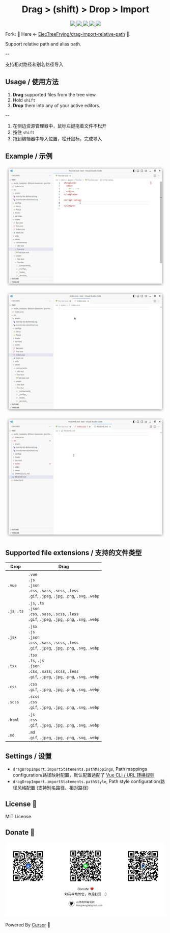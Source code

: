 <p>
  <h1 align="center">Drag > (shift) > Drop > Import</h1>
</p>

<p align="center">
  <a href="https://github.com/xianghongai/drag-drop-import">
    <img src="https://img.shields.io/github/repo-size/xianghongai/drag-drop-import?color=4ac51c&style=plastic&?cacheSeconds=3600">
  </a>
  <a href="https://marketplace.visualstudio.com/items?itemName=NicholasHsiang.drag-drop-import">
    <img src="https://img.shields.io/visual-studio-marketplace/v/NicholasHsiang.drag-drop-import?color=%234ac51c&style=plastic&?cacheSeconds=3600">
  </a>
  <a href="https://marketplace.visualstudio.com/items?itemName=NicholasHsiang.drag-drop-import">
    <img src="https://img.shields.io/visual-studio-marketplace/d/NicholasHsiang.drag-drop-import?color=4ac51c&style=plastic&?cacheSeconds=3600">
  </a>
  <a href="https://marketplace.visualstudio.com/items?itemName=NicholasHsiang.drag-drop-import">
    <img src="https://img.shields.io/visual-studio-marketplace/r/NicholasHsiang.drag-drop-import?color=4ac51c&style=plastic&?cacheSeconds=3600">
  </a>
  <a href="https://marketplace.visualstudio.com/items?itemName=NicholasHsiang.drag-drop-import">
    <img src="https://img.shields.io/github/license/xianghongai/drag-drop-import?color=4ac51c&style=plastic&?cacheSeconds=3600">
  </a>
</p>

Fork: 🎉 Here ← [ElecTreeFrying/drag-import-relative-path](https://github.com/ElecTreeFrying/drag-import-relative-path) 🫰.


Support relative path and alias path.

--

支持相对路径和别名路径导入

## Usage / 使用方法

1. **Drag** supported files from the tree view.
2. Hold `shift`
3. **Drop** them into any of your active editors.

--

1. 在侧边资源管理器中，鼠标左键拖着文件不松开
2. 按住 `shift`
3. 拖到编辑器中导入位置，松开鼠标，完成导入

## Example / 示例

![Vue](assets/example/vue.gif)

![SCSS](assets/example/scss.gif)

![Markdown](assets/example/md.gif)

## Supported file extensions / 支持的文件类型

| Drop         | Drag                                                                                                                       |
|--------------|----------------------------------------------------------------------------------------------------------------------------|
| `.vue`       | `.vue`<br>`.js`<br>`.json`<br>`.css`, `.sass`, `.scss`, `.less`<br>`.gif`, `.jpeg`, `.jpg`, `.png`, `.svg`, `.webp`        |
| `.js`, `.ts` | `.js`, `.ts`<br>`.json`<br>`.css`, `.sass`, `.scss`, `.less`<br>`.gif`, `.jpeg`, `.jpg`, `.png`, `.svg`, `.webp`           |
| `.jsx`       | `.jsx`<br>`.js`<br>`.json`<br>`.css`, `.sass`, `.scss`, `.less`<br>`.gif`, `.jpeg`, `.jpg`, `.png`, `.svg`, `.webp`        |
| `.tsx`       | `.tsx`<br>`.ts`, `.js`<br>`.json`<br>`.css`, `.sass`, `.scss`, `.less`<br>`.gif`, `.jpeg`, `.jpg`, `.png`, `.svg`, `.webp` |
| `.css`       | `.css`<br>`.gif`, `.jpeg`, `.jpg`, `.png`, `.svg`, `.webp`                                                                 |
| `.scss`      | `.scss`<br> `.css`<br>`.gif`, `.jpeg`, `.jpg`, `.png`, `.svg`, `.webp`                                                     |
| `.html`      | `.js`<br>`.css`<br>`.gif`, `.jpeg`, `.jpg`, `.png`, `.svg`, `.webp`                                                        |
| `.md`        | `.md`<br>`.gif`, `.jpeg`, `.jpg`, `.png`, `.svg`, `.webp`                                                                  |

## Settings / 设置

- `dragDropImport.importStatements.pathMappings`, Path mappings configuration/路径映射配置，默认配置适配了 [Vue CLI / URL 转换规则](https://cli.vuejs.org/zh/guide/html-and-static-assets.html#url-%E8%BD%AC%E6%8D%A2%E8%A7%84%E5%88%99)
- `dragDropImport.importStatements.pathStyle`, Path style configuration/路径风格配置 (支持别名路径、相对路径)

## License 📃

MIT License

## Donate 🎉

![xianghongai@gmail.com](https://raw.githubusercontent.com/caringrun/assets/master/donate.png)

Powered By [Cursor](https://www.cursor.com/) 💝
